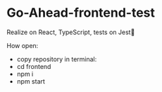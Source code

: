 # Go-Ahead-frontend-test

Realize on React, TypeScript, tests on Jest👾

How open:

- copy repository
  in terminal:
- cd frontend
- npm i
- npm start
